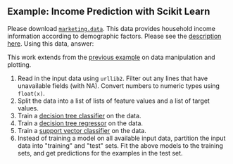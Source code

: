 Example: Income Prediction with Scikit Learn
--------------------------------------------

Please download [`marketing.data`](https://raw.githubusercontent.com/jattenberg/PDS-Spring-2014/master/data/marketing.data). This data provides household income information according to demographic factors. Please see the [description here](https://github.com/jattenberg/PDS-Spring-2014/blob/master/data/marketing.info). Using this data, answer:

This work extends from the [previous example](https://github.com/jattenberg/PDS-Spring-2014/blob/master/examples/simple_plotting_with_python.md) on data manipulation and plotting.

1. Read in the input data using `urllib2`. Filter out any lines that have unavailable fields (with NA). Convert numbers to numeric types using `float(x)`.
2. Split the data into a list of lists of feature values and a list of target values. 
3. Train a [decision tree classifier](http://scikit-learn.org/stable/modules/generated/sklearn.tree.DecisionTreeClassifier.html#sklearn.tree.DecisionTreeClassifier) on the data.
4. Train a [decision tree regressor](http://scikit-learn.org/stable/modules/generated/sklearn.tree.DecisionTreeRegressor.html#sklearn.tree.DecisionTreeRegressor) on the data.
5. Train a [support vector classifier](http://scikit-learn.org/stable/modules/generated/sklearn.svm.SVC.html) on the data. 
6. Instead of training a model on all available input data, partition the input data into "training" and "test" sets. Fit the above models to the training sets, and get predictions for the examples in the test set.